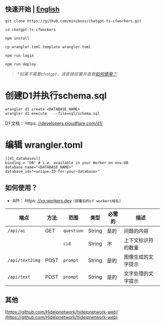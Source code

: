 ## 快速开始 | [English](https://github.com/miniboxs/chatgpt-ts-cfworkers)

```
git clone https://github.com/miniboxs/chatgpt-ts-cfworkers.git
```

```
cd chatgpt-ts-cfworkers
```

```
npm install
```

```
cp wrangler.toml.template wrangler.toml
```

```
npm run login
```

```
npm run deploy
```

> **如果不需要chatgpt，请直接部署并查看[如何使用？](https://github.com/miniboxs/chatgpt-ts-cfworkers#use)*

# 创建D1并执行schema.sql

```
wrangler d1 create <DATABASE_NAME>
wrangler d1 execute   --file=sql/schema.sql
```

D1 文档： https: [//developers.cloudflare.com/d1/](https://developers.cloudflare.com/d1/)

# 编辑 wrangler.toml

```
[[d1_databases]]
binding = "DB" # i.e. available in your Worker on env.DB
database_name="<DATABASE_NAME>"
database_id="<unique-ID-for-your-database>"
```

## 如何使用？

* API： https: [//xx.workers.dev](https://xx.workers.dev/) `(部署后的cf workers域名)`

| 端点                | 方法 | 范围           | 类型 | 必需的 | 描述               |
| --------------------- | ------ | ---------------- | ------ | -------- | -------------------- |
| `/api/ai`       | GET| `question` | String | 是的   | 问题的内容         |
|                     |      | `cid`      | String | 不     | 上下文标识符的数量 |
| `/api/text2img` | POST| `prompt`   |String | 是的   | 图像生成的文字提示 |
| `/api/text`     | POST| `prompt`   | String | 是的   | 文字处理的文字提示 |

## 其他

[https://github.com/Hideipnetwork/hideipnetwork-web](https://github.com/Hideipnetwork/hideipnetwork-web)
